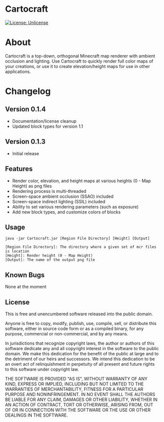 Cartocraft
=

[![License: Unlicense](https://img.shields.io/badge/license-Unlicense-blue.svg)](https://unlicense.org/)

About
=

Cartocraft is a top-down, orthogonal Minecraft map renderer with ambient occlusion and lighting. Use Cartocraft to quickly render full color maps of your creations, or use it to create elevation/height maps for use in other applications.

Changelog
=

Version 0.1.4
-

* Documentation/license cleanup
* Updated block types for version 1.1

Version 0.1.3
-

* Initial release

Features
-

* Render color, elevation, and height maps at various heights (0 - Map Height) as png files
* Rendering process is multi-threaded
* Screen-space ambient occlusion (SSAO) included
* Screen-space indirect lighting (SSIL) included
* Ability to set various rendering parameters (such as exposure)
* Add new block types, and customize colors of blocks

Usage
-

```
java -jar Cartocraft.jar [Region File Directory] [Height] [Output]

[Region File Directory]: The directory where a given set of mcr files is location
[Height]: Render height (0 - Map Height)
[Output]: The name of the output png file
```

Known Bugs
-

None at the moment

License
-

This is free and unencumbered software released into the public domain.

Anyone is free to copy, modify, publish, use, compile, sell, or
distribute this software, either in source code form or as a compiled
binary, for any purpose, commercial or non-commercial, and by any
means.

In jurisdictions that recognize copyright laws, the author or authors
of this software dedicate any and all copyright interest in the
software to the public domain. We make this dedication for the benefit
of the public at large and to the detriment of our heirs and
successors. We intend this dedication to be an overt act of
relinquishment in perpetuity of all present and future rights to this
software under copyright law.

THE SOFTWARE IS PROVIDED "AS IS", WITHOUT WARRANTY OF ANY KIND,
EXPRESS OR IMPLIED, INCLUDING BUT NOT LIMITED TO THE WARRANTIES OF
MERCHANTABILITY, FITNESS FOR A PARTICULAR PURPOSE AND NONINFRINGEMENT.
IN NO EVENT SHALL THE AUTHORS BE LIABLE FOR ANY CLAIM, DAMAGES OR
OTHER LIABILITY, WHETHER IN AN ACTION OF CONTRACT, TORT OR OTHERWISE,
ARISING FROM, OUT OF OR IN CONNECTION WITH THE SOFTWARE OR THE USE OR
OTHER DEALINGS IN THE SOFTWARE.
